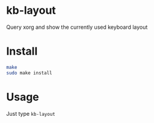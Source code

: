 # kb-layout
Query xorg and show the currently used keyboard layout

# Install

```bash
make
sudo make install
````

# Usage
Just type `kb-layout`
